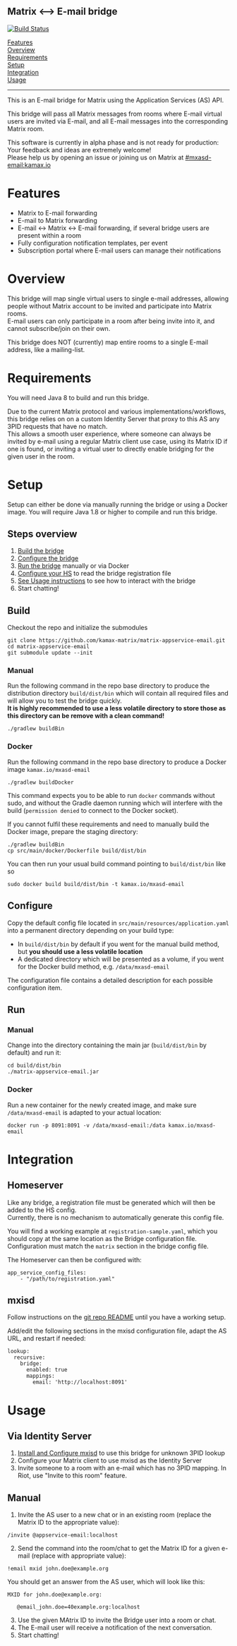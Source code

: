 Matrix <--> E-mail bridge
-------------------------
[![Build Status](https://travis-ci.org/kamax-matrix/matrix-appservice-email.svg?branch=master)](https://travis-ci.org/kamax-matrix/matrix-appservice-email)

[Features](#features)  
[Overview](#overview)  
[Requirements](#requirements)  
[Setup](#setup)  
[Integration](#integration)  
[Usage](#usage)

---

This is an E-mail bridge for Matrix using the Application Services (AS) API.

This bridge will pass all Matrix messages from rooms where E-mail virtual users are invited via E-mail, and all E-mail
messages into the corresponding Matrix room.

This software is currently in alpha phase and is not ready for production: Your feedback and ideas are extremely welcome!  
Please help us by opening an issue or joining us on Matrix at
[#mxasd-email:kamax.io](https://matrix.to/#/#mxasd-email:kamax.io)

# Features
- Matrix to E-mail forwarding
- E-mail to Matrix forwarding
- E-mail <-> Matrix <-> E-mail forwarding, if several bridge users are present within a room
- Fully configuration notification templates, per event
- Subscription portal where E-mail users can manage their notifications

# Overview
This bridge will map single virtual users to single e-mail addresses, allowing people without Matrix account to be invited
and participate into Matrix rooms.  
E-mail users can only participate in a room after being invite into it, and cannot subscribe/join on their own.

This bridge does NOT (currently) map entire rooms to a single E-mail address, like a mailing-list.

# Requirements
You will need Java 8 to build and run this bridge.

Due to the current Matrix protocol and various implementations/workflows, this bridge relies on on a custom Identity Server
that proxy to this AS any 3PID requests that have no match.  
This allows a smooth user experience, where someone can always be invited by e-mail using a regular Matrix client use case,
using its Matrix ID if one is found, or inviting a virtual user to directly enable bridging for the given user in the room.

# Setup
Setup can either be done via manually running the bridge or using a Docker image.
You will require Java 1.8 or higher to compile and run this bridge.

## Steps overview
1. [Build the bridge](#build)
2. [Configure the bridge](#configure)
3. [Run the bridge](#run) manually or via Docker
4. [Configure your HS](#homeserver) to read the bridge registration file
5. [See Usage instructions](#usage) to see how to interact with the bridge
6. Start chatting!

## Build
Checkout the repo and initialize the submodules
```
git clone https://github.com/kamax-matrix/matrix-appservice-email.git
cd matrix-appservice-email
git submodule update --init
```
### Manual
Run the following command in the repo base directory to produce the distribution directory `build/dist/bin` which will
contain all required files and will allow you to test the bridge quickly.  
**It is highly recommended to use a less volatile directory to store those as this directory can be remove with a clean command!**
```
./gradlew buildBin
```

### Docker
Run the following command in the repo base directory to produce a Docker image `kamax.io/mxasd-email`
```
./gradlew buildDocker
```
This command expects you to be able to run `docker` commands without sudo, and without the Gradle daemon running which
will interfere with the build (`permission denied` to connect to the Docker socket).

If you cannot fulfil these requirements and need to manually build the Docker image, prepare the staging directory:
```
./gradlew buildBin
cp src/main/docker/Dockerfile build/dist/bin
```
You can then run your usual build command pointing to `build/dist/bin` like so
```
sudo docker build build/dist/bin -t kamax.io/mxasd-email
```

## Configure
Copy the default config file located in `src/main/resources/application.yaml` into a permanent directory depending on your build type:
- In `build/dist/bin` by default if you went for the manual build method, but **you should use a less volatile location**
- A dedicated directory which will be presented as a volume, if you went for the Docker build method, e.g. `/data/mxasd-email`

The configuration file contains a detailed description for each possible configuration item.

## Run
### Manual
Change into the directory containing the main jar (`build/dist/bin` by default) and run it:
```
cd build/dist/bin
./matrix-appservice-email.jar
```

### Docker
Run a new container for the newly created image, and make sure `/data/mxasd-email` is adapted to your actual location:
```
docker run -p 8091:8091 -v /data/mxasd-email:/data kamax.io/mxasd-email
```
# Integration
## Homeserver
Like any bridge, a registration file must be generated which will then be added to the HS config.  
Currently, there is no mechanism to automatically generate this config file.

You will find a working example at `registration-sample.yaml`, which you should copy at the same location as the Bridge configuration file.  
Configuration must match the `matrix` section in the bridge config file.

The Homeserver can then be configured with:
```
app_service_config_files:
    - "/path/to/registration.yaml"
```

## mxisd
Follow instructions on the [git repo README](https://github.com/kamax-matrix/mxisd/blob/master/README.md) until you have a working setup.

Add/edit the following sections in the mxisd configuration file, adapt the AS URL, and restart if needed:
```
lookup:
  recursive:
    bridge:
      enabled: true
      mappings:
        email: 'http://localhost:8091'
```

# Usage
## Via Identity Server
1. [Install and Configure mxisd](#mxisd) to use this bridge for unknown 3PID lookup
2. Configure your Matrix client to use mxisd as the Identity Server
3. Invite someone to a room with an e-mail which has no 3PID mapping. In Riot, use "Invite to this room" feature.

## Manual
1. Invite the AS user to a new chat or in an existing room (replace the Matrix ID to the appropriate value):
```
/invite @appservice-email:localhost
```

2. Send the command into the room/chat to get the Matrix ID for a given e-mail (replace with appropriate value):
```
!email mxid john.doe@example.org
```
You should get an answer from the AS user, which will look like this:
```
MXID for john.doe@example.org:

   @email_john.doe=40example.org:localhost
```

3. Use the given MAtrix ID  to invite the Bridge user into a room or chat.
4. The E-mail user will receive a notification of the next conversation.
5. Start chatting!